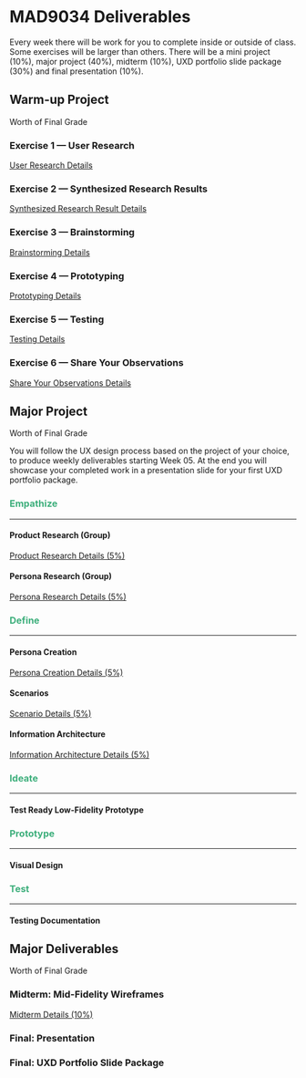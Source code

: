 # MAD9034 Deliverables

Every week there will be work for you to complete inside or outside of class. Some exercises will be larger than others. There will be a mini project (10%), major project (40%), midterm (10%), UXD portfolio slide package (30%) and final presentation (10%).

## Warm-up Project

Worth <Badge type="error" text="10%" /> of Final Grade

### Exercise 1 — User Research

[User Research Details](./miniProject/exercise1.md)

<Badge text="Both Sections: Thursday September 14th @12:00pm (noon)" />

### Exercise 2 — Synthesized Research Results

[Synthesized Research Result Details](./miniProject/exercise2.md)

<Badge text="Both Sections: Sunday September 17th @11:59pm" />

### Exercise 3 — Brainstorming

[Brainstorming Details](./miniProject/exercise3.md)

<Badge text="Both Sections: Thursday September 21st @12:00pm (noon)" />

### Exercise 4 — Prototyping

[Prototyping Details](./miniProject/exercise4.md)

<Badge text="Both Sections: Sunday September 24th @11:59pm" />

### Exercise 5 — Testing

[Testing Details](./miniProject/exercise5.md)

<Badge text="Both Sections: Thursday September 28th @11:59pm" />

### Exercise 6 — Share Your Observations

[Share Your Observations Details](./miniProject/exercise6.md)

<Badge text="Both Sections: Thursday September 28th @11:59pm" />

## Major Project

Worth <Badge type="error" text="40%" /> of Final Grade

You will follow the UX design process based on the project of your choice, to produce weekly deliverables starting Week 05. At the end you will showcase your completed work in a presentation slide for your first UXD portfolio package.

### <span style="color:#3eaf7c">**Empathize**</span>

---

#### Product Research (Group)

[Product Research Details (5%)](./majorProject/part1.md)

<Badge text="Due: Placeholder" />

#### Persona Research (Group)

[Persona Research Details (5%)](./majorProject/part2.md)

<Badge text="Due: Placeholder" />

### <span style="color:#3eaf7c">**Define**</span>

---

#### Persona Creation

[Persona Creation Details (5%)](./majorProject/part3.md)

<Badge text="Due: Placeholder" />

#### Scenarios

[Scenario Details (5%)](./majorProject/part4.md)

<Badge text="Due: Placeholder" />

#### Information Architecture

[Information Architecture Details (5%)](./majorProject/part5.md)

<Badge text="Due: Placeholder" />

### <span style="color:#3eaf7c">**Ideate**</span>

---

#### Test Ready Low-Fidelity Prototype

<Badge type="error" text="Coming Soon" />

<!-- [Test Ready Low-fi Prototype Details (5%)](./majorProject/part6.md)

<Badge text="Due: Placeholder" /> -->

### <span style="color:#3eaf7c">**Prototype**</span>

---

#### Visual Design

<Badge type="error" text="Coming Soon" />

<!-- [Visual Design Details (5%)](./majorProject/part7.md)

<Badge text="Due: Placeholder" /> -->

### <span style="color:#3eaf7c">**Test**</span>

---

#### Testing Documentation

<Badge type="error" text="Coming Soon" />

<!-- [Testing Documentation Details (5%)](./majorProject/part8.md)

<Badge text="Due: Placeholder" /> -->

## Major Deliverables

Worth <Badge type="error" text="50%" /> of Final Grade

### Midterm: Mid-Fidelity Wireframes

[Midterm Details (10%)](./majorDeliverables/midterm.md)

<Badge text="Due: Placeholder" />

### Final: Presentation

<Badge type="error" text="Coming Soon" />

<!-- [Final Presentation Details (10%)](./majorDeliverables/finalPresentation.md)

<Badge text="Due: Placeholder" /> -->

### Final: UXD Portfolio Slide Package

<Badge type="error" text="Coming Soon" />

<!-- [Final Presentation Details (30%)](./majorDeliverables/finalSlidePackage.md)

<Badge text="Due: Placeholder" /> -->
